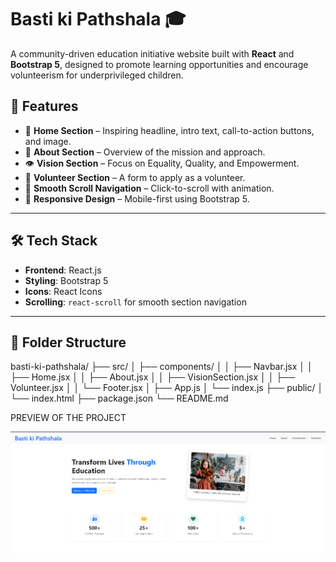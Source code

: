 # Basti ki Pathshala 🎓

A community-driven education initiative website built with **React** and **Bootstrap 5**, designed to promote learning opportunities and encourage volunteerism for underprivileged children.



## 🚀 Features

- 🌟 **Home Section** – Inspiring headline, intro text, call-to-action buttons, and image.
- 🧾 **About Section** – Overview of the mission and approach.
- 👁️ **Vision Section** – Focus on Equality, Quality, and Empowerment.
- 💖 **Volunteer Section** – A form to apply as a volunteer.
- 🔗 **Smooth Scroll Navigation** – Click-to-scroll with animation.
- 📱 **Responsive Design** – Mobile-first using Bootstrap 5.

---

## 🛠️ Tech Stack

- **Frontend**: React.js
- **Styling**: Bootstrap 5
- **Icons**: React Icons
- **Scrolling**: `react-scroll` for smooth section navigation

---

## 📂 Folder Structure
basti-ki-pathshala/
├── src/
│ ├── components/
│ │ ├── Navbar.jsx
│ │ ├── Home.jsx
│ │ ├── About.jsx
│ │ ├── VisionSection.jsx
│ │ ├── Volunteer.jsx
│ │ └── Footer.jsx
│ ├── App.js
│ └── index.js
├── public/
│ └── index.html
├── package.json
└── README.md

PREVIEW OF THE PROJECT

![image alt](https://github.com/ojasvirastogi/assignment/blob/main/Screenshot%202025-08-06%20001450.png?raw=true)
